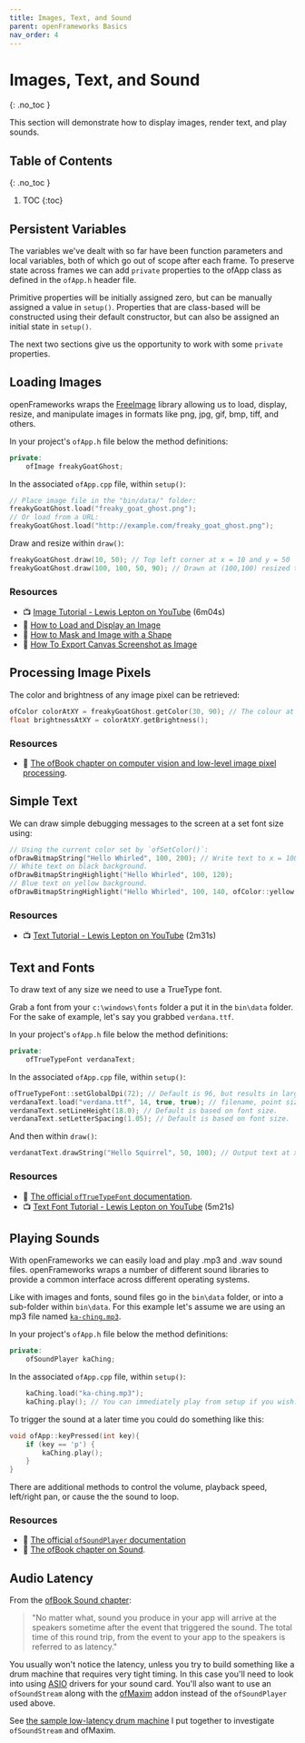 ```yaml
---
title: Images, Text, and Sound
parent: openFrameworks Basics
nav_order: 4
---
```


<!-- prettier-ignore-start -->

# Images, Text, and Sound 
{: .no_toc }

This section will demonstrate how to display images, render text, and play sounds.

## Table of Contents
{: .no_toc }

1. TOC
{:toc}

<!-- prettier-ignore-end -->

## Persistent Variables

The variables we've dealt with so far have been function parameters and local variables, both of which go out of scope after each frame. To preserve state across frames we can add `private` properties to the ofApp class as defined in the `ofApp.h` header file.

Primitive properties will be initially assigned zero, but can be manually assigned a value in `setup()`. Properties that are class-based will be constructed using their default constructor, but can also be assigned an initial state in `setup()`.

The next two sections give us the opportunity to work with some `private` properties.

## Loading Images

openFrameworks wraps the [FreeImage](https://freeimage.sourceforge.io/) library allowing us to load, display, resize, and manipulate images in formats like png, jpg, gif, bmp, tiff, and others.

In your project's `ofApp.h` file below the method definitions:

```cpp
private:
    ofImage freakyGoatGhost;
```

In the associated `ofApp.cpp` file, within `setup()`:

```cpp
// Place image file in the "bin/data/" folder:
freakyGoatGhost.load("freaky_goat_ghost.png");
// Or load from a URL:
freakyGoatGhost.load("http://example.com/freaky_goat_ghost.png");
```

Draw and resize within `draw()`:

```cpp
freakyGoatGhost.draw(10, 50); // Top left corner at x = 10 and y = 50
freakyGoatGhost.draw(100, 100, 50, 90); // Drawn at (100,100) resized to 50 width and 90 heights.
```

### Resources

- 📺 [Image Tutorial - Lewis Lepton on YouTube](https://www.youtube.com/watch?v=OLLtdyJC_Zs&list=PL4neAtv21WOlqpDzGqbGM_WN2hc5ZaVv7&index=8) (6m04s)
- 🔰 [How to Load and Display an Image](https://openframeworks.cc/learning/02_graphics/how_to_load_and_display_an_image/)
- 🔰 [How to Mask and Image with a Shape](https://openframeworks.cc/learning/02_graphics/how_to_maskanimagewithashape/)
- 🔰 [How To Export Canvas Screenshot as Image](https://openframeworks.cc/learning/01_basics/how_to_save_a_file/)

## Processing Image Pixels

The color and brightness of any image pixel can be retrieved:

```cpp
ofColor colorAtXY = freakyGoatGhost.getColor(30, 90); // The colour at x = 30 and y = 90
float brightnessAtXY = colorAtXY.getBrightness();
```

### Resources

- 📘 [The ofBook chapter on computer vision and low-level image pixel processing](https://openframeworks.cc/ofBook/chapters/image_processing_computer_vision.html).

## Simple Text

We can draw simple debugging messages to the screen at a set font size using:

```cpp
// Using the current color set by `ofSetColor()`:
ofDrawBitmapString("Hello Whirled", 100, 200); // Write text to x = 100, y = 200.
// White text on black background.
ofDrawBitmapStringHighlight("Hello Whirled", 100, 120);
// Blue text on yellow background.
ofDrawBitmapStringHighlight("Hello Whirled", 100, 140, ofColor::yellow, ofColor::blue);
```

### Resources

- 📺 [Text Tutorial - Lewis Lepton on YouTube](https://www.youtube.com/watch?v=0grroKrKI1I&list=PL4neAtv21WOlqpDzGqbGM_WN2hc5ZaVv7&index=9) (2m31s)

## Text and Fonts

To draw text of any size we need to use a TrueType font.

Grab a font from your `c:\windows\fonts` folder a put it in the `bin\data` folder. For the sake of example, let's say you grabbed `verdana.ttf`.

In your project's `ofApp.h` file below the method definitions:

```cpp
private:
    ofTrueTypeFont verdanaText;
```

In the associated `ofApp.cpp` file, within `setup()`:

```cpp
ofTrueTypeFont::setGlobalDpi(72); // Default is 96, but results in larger than normal pt size.
verdanaText.load("verdana.ttf", 14, true, true); // filename, point size, antialiased?, full char-set?
verdanaText.setLineHeight(18.0); // Default is based on font size.
verdanaText.setLetterSpacing(1.05); // Default is based on font size.
```

And then within `draw()`:

```cpp
verdanatText.drawString("Hello Squirrel", 50, 100); // Output text at x = 50, y = 100
```

### Resources

- 📜 [The official `ofTrueTypeFont` documentation](https://openframeworks.cc/documentation/graphics/ofTrueTypeFont/).
- 📺 [Text Font Tutorial - Lewis Lepton on YouTube](https://www.youtube.com/watch?v=6pecyHuP75Q&list=PL4neAtv21WOlqpDzGqbGM_WN2hc5ZaVv7&index=10) (5m21s)

## Playing Sounds

With openFrameworks we can easily load and play .mp3 and .wav sound files. openFrameworks wraps a number of different sound libraries to provide a common interface across different operating systems.

Like with images and fonts, sound files go in the `bin\data` folder, or into a sub-folder within `bin\data`. For this example let's assume we are using an mp3 file named [`ka-ching.mp3`](ka-ching.mp3).

In your project's `ofApp.h` file below the method definitions:

```cpp
private:
    ofSoundPlayer kaChing;
```

In the associated `ofApp.cpp` file, within `setup()`:

```cpp
    kaChing.load("ka-ching.mp3");
    kaChing.play(); // You can immediately play from setup if you wish.
```

To trigger the sound at a later time you could do something like this:

```cpp
void ofApp::keyPressed(int key){
    if (key == 'p') {
        kaChing.play();
    }
}
```

There are additional methods to control the volume, playback speed, left/right pan, or cause the the sound to loop.

### Resources

- 📜 [The official `ofSoundPlayer` documentation](https://openframeworks.cc/documentation/sound/ofSoundPlayer/)
- 📘 [The ofBook chapter on Sound](https://openframeworks.cc/ofBook/chapters/sound.html).

## Audio Latency

From the [ofBook Sound chapter](https://openframeworks.cc/ofBook/chapters/sound.html#latency):

> "No matter what, sound you produce in your app will arrive at the speakers sometime after the event that triggered the sound. The total time of this round trip, from the event to your app to the speakers is referred to as latency."

You usually won't notice the latency, unless you try to build something like a drum machine that requires very tight timing. In this case you'll need to look into using [ASIO](https://en.wikipedia.org/wiki/Audio_Stream_Input/Output) drivers for your sound card. You'll also want to use an `ofSoundStream` along with the [ofMaxim](https://github.com/micknoise/Maximilian) addon instead of the `ofSoundPlayer` used above.

See [the sample low-latency drum machine](https://github.com/stungeye/openFrameworks-Drum-Machine) I put together to investigate `ofSoundStream` and ofMaxim.
